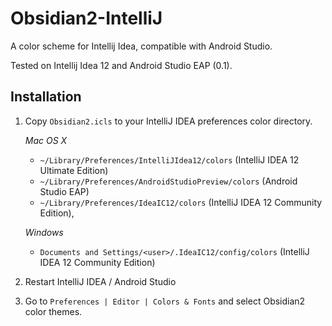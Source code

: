 Obsidian2-IntelliJ
==================

A color scheme for Intellij Idea, compatible with Android Studio.

Tested on Intellij Idea 12 and Android Studio EAP (0.1).

Installation
---------

1.  Copy `Obsidian2.icls` to your IntelliJ IDEA preferences color directory. 

    *Mac OS X*
    * `~/Library/Preferences/IntelliJIdea12/colors` (IntelliJ IDEA 12 Ultimate Edition)
    * `~/Library/Preferences/AndroidStudioPreview/colors` (Android Studio EAP)
    * `~/Library/Preferences/IdeaIC12/colors` (IntelliJ IDEA 12 Community Edition),

    *Windows*
    * `Documents and Settings/<user>/.IdeaIC12/config/colors` (IntelliJ IDEA 12 Community Edition)
        
2. Restart IntelliJ IDEA / Android Studio

3. Go to `Preferences | Editor | Colors & Fonts` and select Obsidian2
color themes.
